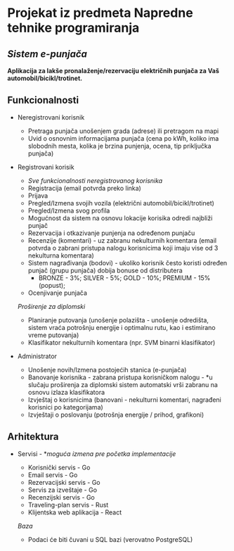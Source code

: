 # Projekat iz predmeta Napredne tehnike programiranja
## _Sistem e-punjača_

**Aplikacija za lakše pronalaženje/rezervaciju električnih punjača za Vaš automobil/bicikl/trotinet.**

## Funkcionalnosti

 - Neregistrovani korisnik
   - Pretraga punjača unošenjem grada (adrese) ili pretragom na mapi
   - Uvid o osnovnim informacijama punjača (cena po kWh, koliko ima slobodnih mesta, kolika je brzina punjenja, ocena, tip priključka punjača)

 - Registrovani korisik
    - _Sve funkcionalnosti neregistrovanog korisnika_
    - Registracija (email potvrda preko linka)
    - Prijava
    - Pregled/Izmena svojih vozila (električni automobil/bicikl/trotinet)
    - Pregled/Izmena svog profila
    - Mogućnost da sistem na osnovu lokacije korisika odredi najbliži punjač 
    - Rezervacija i otkazivanje punjenja na određenom punjaču
    - Recenzije (komentari) - uz zabranu nekulturnih komentara (email potvrda o zabrani pristupa nalogu korisnicima koji imaju vise od 3 nekulturna komentara) 
    - Sistem nagrađivanja (bodovi) - ukoliko korisnik često koristi određen punjač (grupu punjača) dobija bonuse od distributera
      - BRONZE - 3%; SILVER - 5%; GOLD - 10%; PREMIUM - 15% (popust);
    - Ocenjivanje punjača
    
    _Proširenje za diplomski_
    - Planiranje putovanja (unošenje polazišta - unošenje odredišta, sistem vraća potrošnju energije i optimalnu rutu, kao i estimirano vreme putovanja)
    - Klasifikator nekulturnih komentara (npr. SVM binarni klasifikator)
    

 - Administrator
    - Unošenje novih/Izmena postojećih stanica (e-punjača)
    - Banovanje korisnika - zabrana pristupa korisničkom nalogu - *u slučaju proširenja za diplomski sistem automatski vrši zabranu na osnovu izlaza klasifikatora
    - Izvještaj o korisnicima (banovani - nekulturni komentari, nagrađeni korisnici po kategorijama)
    - Izvještaji o poslovanju (potrošnja energije / prihod, grafikoni)

## Arhitektura 
  - Servisi -  *_moguća izmena pre početka implementacije_
    - Korisnički servis - Go
    - Email servis - Go
    - Rezervacijski servis - Go
    - Servis za izveštaje - Go
    - Recenzijski servis - Go
    - Traveling-plan servis - Rust
    - Klijentska web aplikacija - React
    
    _Baza_
    - Podaci će biti čuvani u SQL bazi (verovatno PostgreSQL)
